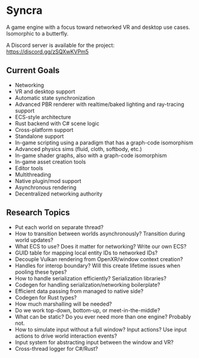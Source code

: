 # Syncra

A game engine with a focus toward networked VR and desktop use cases. Isomorphic to a butterfly.

A Discord server is available for the project: https://discord.gg/zSQXwKVPm5

## Current Goals

- Networking
- VR and desktop support
- Automatic state synchronization
- Advanced PBR renderer with realtime/baked lighting and ray-tracing support
- ECS-style architecture
- Rust backend with C# scene logic
- Cross-platform support
- Standalone support
- In-game scripting using a paradigm that has a graph-code isomorphism
- Advanced physics sims (fluid, cloth, softbody, etc.)
- In-game shader graphs, also with a graph-code isomorphism
- In-game asset creation tools
- Editor tools
- Multithreading
- Native plugin/mod support
- Asynchronous rendering
- Decentralized networking authority

## Research Topics

- Put each world on separate thread?
- How to transition between worlds asynchronously? Transition during world updates?
- What ECS to use? Does it matter for networking? Write our own ECS?
- GUID table for mapping local entity IDs to networked IDs?
- Decouple Vulkan rendering from OpenXR/window context creation?
- Handles for interop boundary? Will this create lifetime issues when pooling these types?
- How to handle serialization efficiently? Serialization libraries?
- Codegen for handling serialization/networking boilerplate?
- Efficient data passing from managed to native side?
- Codegen for Rust types?
- How much marshalling will be needed?
- Do we work top-down, bottom-up, or meet-in-the-middle?
- What can be static? Do you ever need more than one engine? Probably not.
- How to simulate input without a full window? Input actions? Use input actions to drive world interaction events?
- Input system for abstracting input between the window and VR?
- Cross-thread logger for C#/Rust?